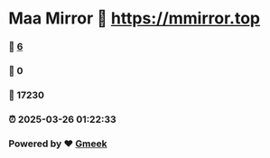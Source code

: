 # Maa Mirror :link: https://mmirror.top 
### :page_facing_up: [6](https://mmirror.top/tag.html) 
### :speech_balloon: 0 
### :hibiscus: 17230 
### :alarm_clock: 2025-03-26 01:22:33 
### Powered by :heart: [Gmeek](https://github.com/Meekdai/Gmeek)
